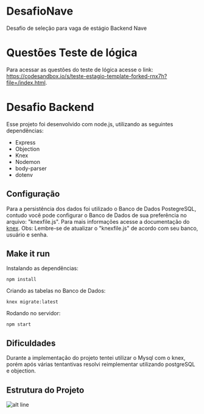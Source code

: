 # DesafioNave
  Desafio de seleção para vaga de estágio Backend Nave
 
 # Questões Teste de lógica 
   Para acessar as questões do teste de lógica acesse o link: https://codesandbox.io/s/teste-estagio-template-forked-rnx7h?file=/index.html.

 # Desafio Backend
 
 Esse projeto foi desenvolvido com node.js, utilizando as seguintes dependências: 
  
 * Express
 * Objection
 * Knex
 * Nodemon
 * body-parser
 * dotenv
  
  ## Configuração
  
  Para a persistência dos dados foi  utilizado o Banco de Dados PostegreSQL, contudo você pode configurar o Banco de Dados de sua preferência no arquivo: "knexfile.js". Para mais informações acesse a documentação do [knex](http://knexjs.org).
  Obs: Lembre-se de atualizar o "knexfile.js" de acordo com seu banco, usuário e senha.
  
  ## Make it run
  Instalando as dependências:
  ```
  npm install
  ```
  Criando as tabelas no Banco de Dados:
  ```
  knex migrate:latest
  ```
  Rodando no servidor:
   ```
   npm start
   ```
   ## Dificuldades
   Durante a implementação do projeto tentei utilizar o Mysql com o knex, porém após várias tentantivas resolvi reimplementar utilizando postgreSQL e objection.
  
   ## Estrutura do Projeto

   ![alt line]()